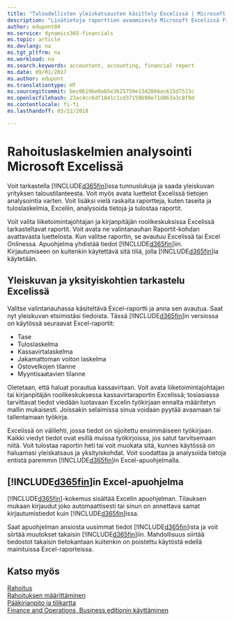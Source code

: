 ```yaml
---
title: "Taloudellisten yleiskatsausten käsittely Excelissä | Microsoft Docs"
description: "Lisätietoja raporttien avaamisesta Microsoft Excelissä Finance and Operations, Business editionissa analysoinnin parantamiseksi."
author: edupont04
ms.service: dynamics365-financials
ms.topic: article
ms.devlang: na
ms.tgt_pltfrm: na
ms.workload: na
ms.search.keywords: accountant, accounting, financial report
ms.date: 09/01/2017
ms.author: edupont
ms.translationtype: HT
ms.sourcegitcommit: bec0619be0a65e3625759e13d2866ac615d7513c
ms.openlocfilehash: 23ac4cc6df1841c1cd37159b98e71d063a3c8f9d
ms.contentlocale: fi-fi
ms.lasthandoff: 03/22/2018

---
```

# <a name="analyzing-financial-statements-in-microsoft-excel"></a>Rahoituslaskelmien analysointi Microsoft Excelissä
Voit tarkastella [!INCLUDE[d365fin](includes/d365fin_md.md)]issa tunnuslukuja ja saada yleiskuvan yrityksen taloustilanteesta. Voit myös avata luettelot Excelissä tietojen analysointia varten. Voit lisäksi vielä raskaita raportteja, kuten taseita ja tuloslaskelmia, Exceliin, analysoida tietoja ja tulostaa raportit.  

Voit valita liiketoimintajohtajan ja kirjanpitäjän roolikeskuksissa Excelissä tarkasteltavat raportit. Voit avata ne valintanauhan Raportit-kohdan avattavasta luettelosta. Kun valitse raportin, se avautuu Excelissä tai Excel Onlinessa. Apuohjelma yhdistää tiedot [!INCLUDE[d365fin](includes/d365fin_md.md)]iin. Kirjautumiseen on kuitenkin käytettävä sitä tiliä, jolla [!INCLUDE[d365fin](includes/d365fin_md.md)]ia käytetään.  

## <a name="getting-the-overview-and-the-details-in-excel"></a>Yleiskuvan ja yksityiskohtien tarkastelu Excelissä
Valitse valintanauhassa käsiteltävä Excel-raportti ja anna sen avautua. Saat nyt yleiskuvan etsimistäsi tiedoista. Tässä [!INCLUDE[d365fin](includes/d365fin_md.md)]in versiossa on käytössä seuraavat Excel-raportit:

- Tase  
- Tuloslaskelma  
- Kassavirtalaskelma  
- Jakamattoman voiton laskelma  
- Ostovelkojen tilanne  
- Myyntisaatavien tilanne  

Oletetaan, että haluat porautua kassavirtaan. Voit avata liiketoimintajohtajan tai kirjanpitäjän roolikeskuksessa kassavirtaraportin Excelissä; tosiasiassa tarvittavat tiedot viedään luotavaan Excelin työkirjaan ennalta määritetyn mallin mukaisesti. Joissakin selaimissa sinua voidaan pyytää avaamaan tai tallentamaan työkirja.  

Excelissä on välilehti, jossa tiedot on sijoitettu ensimmäiseen työkirjaan. Kaikki viedyt tiedot ovat esillä muissa työkirjoissa, jos satut tarvitsemaan niitä. Voit tulostaa raportin heti tai voit muokata sitä, kunnes käytössä on haluamasi yleiskatsaus ja yksityiskohdat. Voit suodattaa ja analysoida tietoja entistä paremmin [!INCLUDE[d365fin](includes/d365fin_md.md)]in Excel-apuohjelmalla.  

## <a name="the-included365finincludesd365finmdmd-excel-add-in"></a>[!INCLUDE[d365fin](includes/d365fin_md.md)]in Excel-apuohjelma
[!INCLUDE[d365fin](includes/d365fin_md.md)]-kokemus sisältää Excelin apuohjelman. Tilauksen mukaan kirjaudut joko automaattisesti tai sinun on annettava samat kirjautumistiedot kuin [!INCLUDE[d365fin](includes/d365fin_md.md)]issa.  

Saat apuohjelman ansiosta uusimmat tiedot [!INCLUDE[d365fin](includes/d365fin_md.md)]ista ja voit siirtää muutokset takaisin [!INCLUDE[d365fin](includes/d365fin_md.md)]iin. Mahdollisuus siirtää tiedostot takaisin tietokantaan kuitenkin on poistettu käytöstä edellä mainituissa Excel-raporteissa.  

## <a name="see-also"></a>Katso myös
[Rahoitus](finance.md)  
[Rahoituksen määrittäminen](finance-setup-finance.md)  
[Pääkirjanpito ja tilikartta](finance-general-ledger.md)  
[Finance and Operations, Business editionin käyttäminen](ui-work-product.md)  

